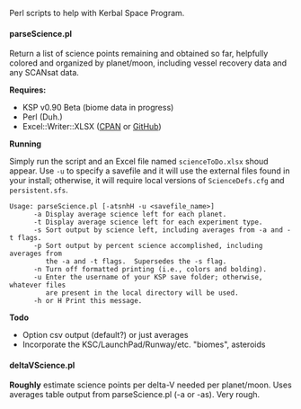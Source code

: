 Perl scripts to help with Kerbal Space Program.


#### parseScience.pl ####
Return a list of science points remaining and obtained so far, helpfully colored and organized by planet/moon, including vessel recovery data and any SCANsat data.

**Requires:**
- KSP v0.90 Beta (biome data in progress)
- Perl (Duh.)
- Excel::Writer::XLSX ([CPAN](http://search.cpan.org/~jmcnamara/Excel-Writer-XLSX-0.78/lib/Excel/Writer/XLSX.pm) or [GitHub](https://github.com/jmcnamara/excel-writer-xlsx))

**Running**

Simply run the script and an Excel file named `scienceToDo.xlsx` shoud appear.  Use `-u` to specify a savefile and it will use the external files found in your install; otherwise, it will require local versions of `ScienceDefs.cfg` and `persistent.sfs`.

```
Usage: parseScience.pl [-atsnhH -u <savefile_name>]
      -a Display average science left for each planet.
      -t Display average science left for each experiment type.
      -s Sort output by science left, including averages from -a and -t flags.
      -p Sort output by percent science accomplished, including averages from
         the -a and -t flags.  Supersedes the -s flag.
      -n Turn off formatted printing (i.e., colors and bolding).
      -u Enter the username of your KSP save folder; otherwise, whatever files
         are present in the local directory will be used.
      -h or H Print this message.
```

**Todo**
- Option csv output (default?) or just averages
- Incorporate the KSC/LaunchPad/Runway/etc. "biomes", asteroids


#### deltaVScience.pl ####
**Roughly** estimate science points per delta-V needed per planet/moon.  Uses averages table output from parseScience.pl (-a or -as).  Very rough.
